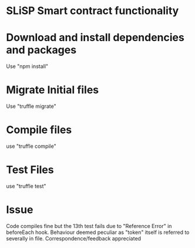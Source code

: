 # SLiSP Smart contract functionality

# Download and install dependencies and packages
Use "npm install"
# Migrate Initial files
Use "truffle migrate"
# Compile files
 use "truffle compile"
# Test Files 
 use "truffle test"
 
 # Issue
Code compiles fine but the 13th test fails due to "Reference Error" in beforeEach hook.
Behaviour deemed peculiar as "token" itself is referred to severally in file.
Correspondence/feedback appreciated
